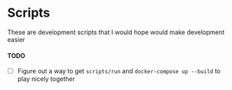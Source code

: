 # Scripts

These are development scripts that I would hope would make development easier

#### TODO
- [ ] Figure out a way to get `scripts/run` and `docker-compose up --build` to play nicely together
